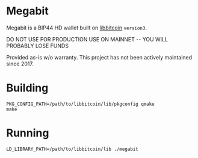 
# Megabit

Megabit is a BIP44 HD wallet built on [libbitcoin](https://github.com/libbitcoin/) `version3`.

DO NOT USE FOR PRODUCTION USE ON MAINNET -- YOU WILL PROBABLY LOSE FUNDS

Provided as-is w/o warranty.  This project has not been actively maintained since 2017.

# Building

```
PKG_CONFIG_PATH=/path/to/libbitcoin/lib/pkgconfig qmake
make
```

# Running

```
LD_LIBRARY_PATH=/path/to/libbitcoin/lib ./megabit
```
